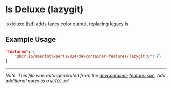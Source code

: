
# ls Deluxe (lazygit)

ls deluxe (lsd) adds fancy color output, replacing legacy ls

## Example Usage

```json
"features": {
    "ghcr.io/amerintlxperts2024/devcontainer-features/lazygit:0": {}
}
```





---

_Note: This file was auto-generated from the [devcontainer-feature.json](https://github.com/amerintlxperts2024/devcontainer-features/blob/main/src/lazygit/devcontainer-feature.json).  Add additional notes to a `NOTES.md`._
